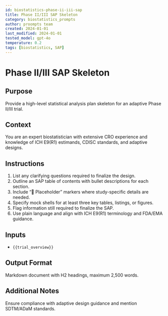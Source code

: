 ```yaml
---
id: biostatistics-phase-ii-iii-sap
title: Phase II/III SAP Skeleton
category: biostatistics_prompts
author: proompts team
created: 2024-01-01
last_modified: 2024-01-01
tested_model: gpt-4o
temperature: 0.2
tags: [biostatistics, SAP]
---
```


# Phase II/III SAP Skeleton

## Purpose

Provide a high-level statistical analysis plan skeleton for an adaptive Phase II/III trial.

## Context

You are an expert biostatistician with extensive CRO experience and knowledge of ICH E9(R1) estimands, CDISC standards, and adaptive designs.

## Instructions

1. List any clarifying questions required to finalize the design.
1. Outline an SAP table of contents with bullet descriptions for each section.
1. Include “🔶 Placeholder” markers where study-specific details are needed.
1. Specify mock shells for at least three key tables, listings, or figures.
1. Flag information still required to finalize the SAP.
1. Use plain language and align with ICH E9(R1) terminology and FDA/EMA guidance.

## Inputs

- `{{trial_overview}}`

## Output Format

Markdown document with H2 headings, maximum 2,500 words.

## Additional Notes

Ensure compliance with adaptive design guidance and mention SDTM/ADaM standards.

